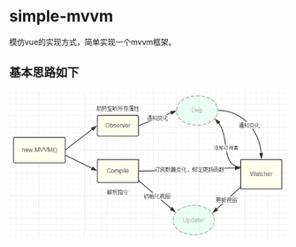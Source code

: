 # simple-mvvm
模仿vue的实现方式，简单实现一个mvvm框架。
## 基本思路如下
![思路图](https://github.com/mingrutough1/simple-mvvm/blob/master/img/mvvm.png)
